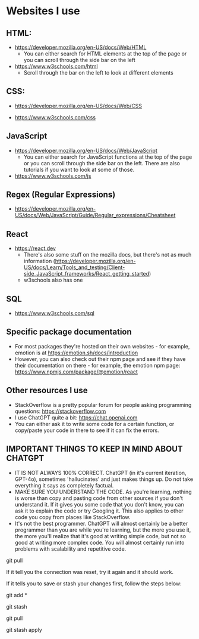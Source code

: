 # Websites I use

## HTML:

- https://developer.mozilla.org/en-US/docs/Web/HTML
    - You can either search for HTML elements at the top of the page or you can scroll through the side bar on the left
- https://www.w3schools.com/html
    - Scroll through the bar on the left to look at different elements

## CSS:
- https://developer.mozilla.org/en-US/docs/Web/CSS

- https://www.w3schools.com/css

## JavaScript
- https://developer.mozilla.org/en-US/docs/Web/JavaScript
    - You can either search for JavaScript functions at the top of the page or you can scroll through the side bar on the left. There are also tutorials if you want to look at some of those.
- https://www.w3schools.com/js

## Regex (Regular Expressions)
- https://developer.mozilla.org/en-US/docs/Web/JavaScript/Guide/Regular_expressions/Cheatsheet

## React
- https://react.dev
    - There's also some stuff on the mozilla docs, but there's not as much information
    (https://developer.mozilla.org/en-US/docs/Learn/Tools_and_testing/Client-side_JavaScript_frameworks/React_getting_started)
    - w3schools also has one

## SQL
- https://www.w3schools.com/sql

## Specific package documentation
- For most packages they're hosted on their own websites - for example, emotion is at https://emotion.sh/docs/introduction
- However, you can also check out their npm page and see if they have their documentation on there - for example, the emotion npm page: https://www.npmjs.com/package/@emotion/react

## Other resources I use
- StackOverflow is a pretty popular forum for people asking programming questions: https://stackoverflow.com 
- I use ChatGPT quite a bit: https://chat.openai.com
- You can either ask it to write some code for a certain function, or copy/paste your code in there to see if it can fix the errors.

## IMPORTANT THINGS TO KEEP IN MIND ABOUT CHATGPT
- IT IS NOT ALWAYS 100% CORRECT. ChatGPT (in it's current iteration, GPT-4o), sometimes 'hallucinates' and just makes things up. Do not take everything it says as completely factual.
- MAKE SURE YOU UNDERSTAND THE CODE. As you're learning, nothing is worse than copy and pasting code from other sources if you don't understand it. If it gives you some code that you don't know, you can ask it to explain the code or try Googling it. This also applies to other code you copy from places like StackOverflow.
- It's not the best programmer. ChatGPT will almost certainly be a better programmer than you are while you're learning, but the more you use it, the more you'll realize that it's good at writing simple code, but not so good at writing more complex code. You will almost certainly run into problems with scalability and repetitive code.

<!-- Try running git pull first -->
git pull

If it tell you the connection was reset, try it again and it should work.

If it tells you to save or stash your changes first, follow the steps below:

<!-- adds all files to commit -->
git add *

<!-- saves your code to the stash so you can retrieve it later -->
git stash

<!-- gets new changes from GitHub -->
git pull

<!-- retrieves everything in your stash -->
git stash apply